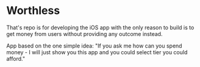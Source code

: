 # Worthless
That's repo is for developing the iOS app with the only reason to build is to get money from users without providing any outcome instead.

App based on the one simple idea: "If you ask me how can you spend money - I will just show you this app and you could select tier you could afford." 
